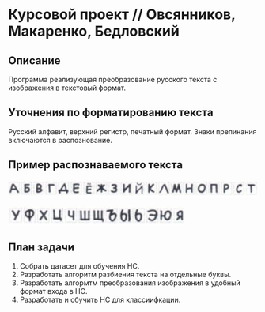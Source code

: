 # Курсовой проект // Овсянников, Макаренко, Бедловский   

## Описание 
Программа реализующая преобразование русского текста с изображения в текстовый формат.
## Уточнения по форматированию текста 
Русский алфавит, верхний регистр, печатный формат. Знаки препинания включаются в распознование.  
## Пример распознаваемого текста

![буквы](./images/image1.png)

![буквы](./images/image2.png)

## План задачи 

1. Собрать датасет для обучения НС.
2. Разработать алгоритм разбиения текста на отдельные буквы. 
3. Разработать алгормтм преобразования изображения в удобный формат входа в НС.
4. Разработать и обучить НС для классиифкации.
